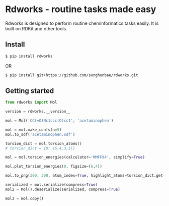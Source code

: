 # Rdworks - routine tasks made easy

Rdworks is designed to perform routine cheminformatics tasks easily. It is built on RDKit and other tools. 

## Install

```sh
$ pip install rdworks
```

OR

```sh
$ pip install git+https://github.com/sunghunbae/rdworks.git
```

## Getting started

```py
from rdworks import Mol

version = rdworks.__version__

mol = Mol('CC(=O)Nc1ccc(O)cc1', 'acetaminophen')

mol = mol.make_confs(n=5)
mol.to_sdf('acetaminophen.sdf')

torsion_dict = mol.torsion_atoms() 
# torsion_dict = {0: (5,4,3,1)}

mol = mol.torsion_energies(calculator='MMFF94', simplify=True)

mol.plot_torsion_energies(0, figsize=(6,4))

mol.to_png(300, 300, atom_index=True, highlight_atoms=torsion_dict.get(0))

serialized = mol.serialize(compress=True)
mol2 = Mol().deserialize(serialized, compress=True)

mol3 = mol.copy()
```